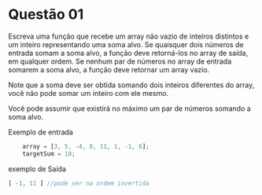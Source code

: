 # Questão 01

Escreva uma função que recebe um array não vazio de inteiros distintos e um inteiro representando uma soma alvo. Se quaisquer dois números de entrada somam a soma alvo, a função deve retorná-los no array de saída, em qualquer ordem. Se nenhum par de números no array de entrada somarem a soma alvo, a função deve retornar um array vazio.

Note que a soma deve ser obtida somando dois inteiros diferentes do array, você não pode somar um inteiro com ele mesmo.

Você pode assumir que existirá no máximo um par de números somando a soma alvo.

Exemplo de entrada

```JavaScript
    array = [3, 5, -4, 8, 11, 1, -1, 6];
    targetSum = 10;
```

exemplo de Saída
```JavaScript
[ -1, 11 ] //pode ser na ordem invertida
```